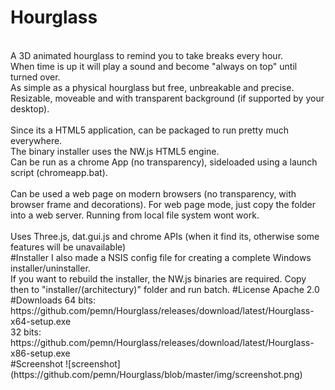 # Hourglass
<br/>
A 3D animated hourglass to remind you to take breaks every hour.<br/>
When time is up it will play a sound and become "always on top" until turned over.<br/>
As simple as a physical hourglass but free, unbreakable and precise.<br/>
Resizable, moveable and with transparent background (if supported by your desktop).<br/>
<br/>
Since its a HTML5 application, can be packaged to run pretty much everywhere.<br/>
The binary installer uses the NW.js HTML5 engine.<br/>
Can be run as a chrome App (no transparency), sideloaded using a launch script (chromeapp.bat).<br/>
<br/>
Can be used a web page on modern browsers (no transparency, with browser frame and decorations). For web page mode, just copy the folder into a web server. Running from local file system wont work.<br/>
<br/>
Uses Three.js, dat.gui.js and chrome APIs (when it find its, otherwise some features will be unavailable)<br/>
#Installer
I also made a NSIS config file for creating a complete Windows installer/uninstaller.<br/>
If you want to rebuild the installer, the NW.js binaries are required. Copy then to "installer/(architectury)" folder and run batch.
#License
Apache 2.0
#Downloads
64 bits:<br/>
https://github.com/pemn/Hourglass/releases/download/latest/Hourglass-x64-setup.exe<br/>
32 bits:<br/>
https://github.com/pemn/Hourglass/releases/download/latest/Hourglass-x86-setup.exe<br/>
#Screenshot
![screenshot](https://github.com/pemn/Hourglass/blob/master/img/screenshot.png)
